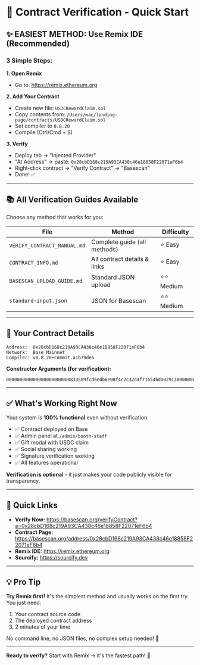 # 🚀 Contract Verification - Quick Start

## ✨ EASIEST METHOD: Use Remix IDE (Recommended)

### 3 Simple Steps:

**1. Open Remix**
- Go to: https://remix.ethereum.org

**2. Add Your Contract**
- Create new file: `USDCRewardClaim.sol`
- Copy contents from: `/Users/mac/landing-page/contracts/USDCRewardClaim.sol`
- Set compiler to `0.8.20`
- Compile (Ctrl/Cmd + S)

**3. Verify**
- Deploy tab → "Injected Provider"
- "At Address" → paste: `0x28cbD168c219A93CA438c46e18858F22071eF6b4`
- Right-click contract → "Verify Contract" → "Basescan"
- Done! ✅

---

## 📚 All Verification Guides Available

Choose any method that works for you:

| File | Method | Difficulty |
|------|--------|------------|
| `VERIFY_CONTRACT_MANUAL.md` | Complete guide (all methods) | ⭐ Easy |
| `CONTRACT_INFO.md` | All contract details & links | ⭐ Easy |
| `BASESCAN_UPLOAD_GUIDE.md` | Standard JSON upload | ⭐⭐ Medium |
| `standard-input.json` | JSON for Basescan | ⭐⭐ Medium |

---

## 🎯 Your Contract Details

```
Address:  0x28cbD168c219A93CA438c46e18858F22071eF6b4
Network:  Base Mainnet
Compiler: v0.8.20+commit.a1b79de6
```

**Constructor Arguments (for verification):**
```
000000000000000000000000833589fcd6edb6e08f4c7c32d4f71b54bda0291300000000000000000000000027cee32550dcc30de5a23551baf7de2f3b0b98a0
```

---

## ✅ What's Working Right Now

Your system is **100% functional** even without verification:

- ✅ Contract deployed on Base
- ✅ Admin panel at `/admin/booth-staff`
- ✅ Gift modal with USDC claim
- ✅ Social sharing working
- ✅ Signature verification working
- ✅ All features operational

**Verification is optional** - it just makes your code publicly visible for transparency.

---

## 🔗 Quick Links

- **Verify Now:** https://basescan.org/verifyContract?a=0x28cbD168c219A93CA438c46e18858F22071eF6b4
- **Contract Page:** https://basescan.org/address/0x28cbD168c219A93CA438c46e18858F22071eF6b4
- **Remix IDE:** https://remix.ethereum.org
- **Sourcify:** https://sourcify.dev

---

## 💡 Pro Tip

**Try Remix first!** It's the simplest method and usually works on the first try. You just need:
1. Your contract source code
2. The deployed contract address
3. 2 minutes of your time

No command line, no JSON files, no complex setup needed! 🎉

---

**Ready to verify?** Start with Remix → it's the fastest path! 🚀

